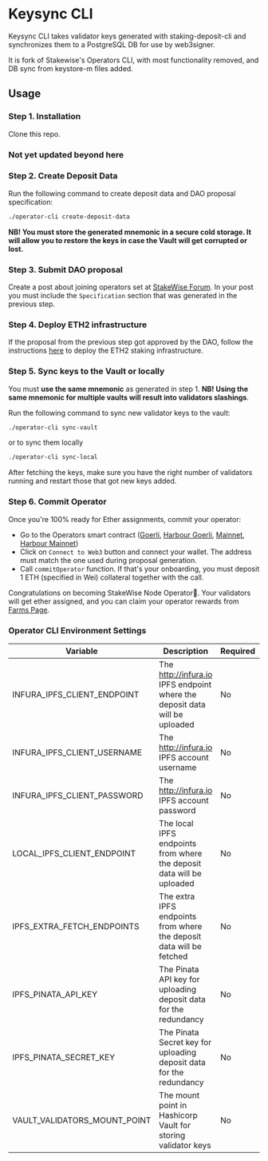 # Keysync CLI

Keysync CLI takes validator keys generated with staking-deposit-cli and
synchronizes them to a PostgreSQL DB for use by web3signer.

It is fork of Stakewise's Operators CLI, with most functionality removed,
and DB sync from keystore-m files added.

## Usage

### Step 1. Installation

Clone this repo.

### Not yet updated beyond here

### Step 2. Create Deposit Data

Run the following command to create deposit data and DAO proposal specification:

```bash
./operator-cli create-deposit-data
```

**NB! You must store the generated mnemonic in a secure cold storage.
It will allow you to restore the keys in case the Vault will get corrupted or lost.**

### Step 3. Submit DAO proposal

Create a post about joining operators set at [StakeWise Forum](https://vote.stakewise.io).
In your post you must include the `Specification` section that was generated in the previous step.

### Step 4. Deploy ETH2 infrastructure

If the proposal from the previous step got approved by the DAO, follow the instructions [here](https://docs.stakewise.io/node-operator/stakewise-infra-package/usage)
to deploy the ETH2 staking infrastructure.

### Step 5. Sync keys to the Vault or locally

You must **use the same mnemonic** as generated in step 1.
**NB! Using the same mnemonic for multiple vaults will result into validators slashings**.

Run the following command to sync new validator keys to the vault:

```bash
./operator-cli sync-vault
```

or to sync them locally

```bash
./operator-cli sync-local
```

After fetching the keys, make sure you have the right number of validators running and restart those that got new keys added.

### Step 6. Commit Operator

Once you're 100% ready for Ether assignments, commit your operator:

- Go to the Operators smart contract ([Goerli](https://goerli.etherscan.io/address/0x0d92156861a0BC7037cC21470327Bd3Bc750EB1D#writeProxyContract), [Harbour Goerli](https://goerli.etherscan.io/address/0x7C27896338e3130036E53BCC0f013cB20e21991c#writeProxyContract), [Mainnet](https://etherscan.io/address/0x002932e11E95DC84C17ed5f94a0439645D8a97BC), [Harbour Mainnet](https://etherscan.io/address/0x270ad793b7bb315a9fd07f1fffd8ab1e3621df7e))
- Click on `Connect to Web3` button and connect your wallet. The address must match the one used during proposal generation.
- Call `commitOperator` function. If that's your onboarding, you must deposit 1 ETH (specified in Wei) collateral together with the call.

Congratulations on becoming StakeWise Node Operator🎉.
Your validators will get ether assigned, and you can claim your operator rewards from [Farms Page](https://app.stakewise.io/farms).


### Operator CLI Environment Settings

| Variable                       | Description                                                                | Required | Default                                                                 |
|--------------------------------|----------------------------------------------------------------------------|----------|-------------------------------------------------------------------------|
| INFURA_IPFS_CLIENT_ENDPOINT    | The http://infura.io IPFS endpoint where the deposit data will be uploaded | No       | /dns/ipfs.infura.io/tcp/5001/https                                      |
| INFURA_IPFS_CLIENT_USERNAME    | The http://infura.io IPFS account username                                 | No       | -                                                                       |
| INFURA_IPFS_CLIENT_PASSWORD    | The http://infura.io IPFS account password                                 | No       | -                                                                       |
| LOCAL_IPFS_CLIENT_ENDPOINT     | The local IPFS endpoints from where the deposit data will be uploaded      | No       | -                                                                       |
| IPFS_EXTRA_FETCH_ENDPOINTS     | The extra IPFS endpoints from where the deposit data will be fetched       | No       | https://gateway.pinata.cloud,http://cloudflare-ipfs.com,https://ipfs.io |
| IPFS_PINATA_API_KEY            | The Pinata API key for uploading deposit data for the redundancy           | No       | -                                                                       |
| IPFS_PINATA_SECRET_KEY         | The Pinata Secret key for uploading deposit data for the redundancy        | No       | -                                                                       |
| VAULT_VALIDATORS_MOUNT_POINT   | The mount point in Hashicorp Vault for storing validator keys              | No       | validators                                                              |
